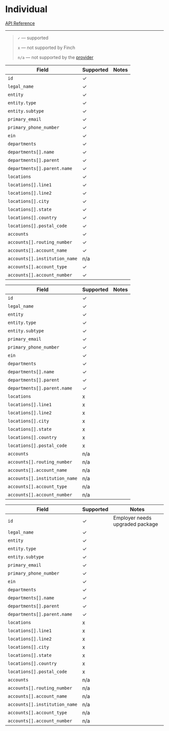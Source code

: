 # Individual

[API Reference](https://developer.tryfinch.com/docs/reference/b3A6MTcxMzYwOTA-individual)

---

<!-- theme: info -->

> `✓` — supported
>
> `x` — not supported by Finch
>
> `n/a` — not supported by the [provider](../../Providers.md)

<!--
type: tab
title: Gusto
-->

| Field                         | Supported | Notes |
| ----------------------------- | --------- | ----- |
| `id`                          | ✓         |       |
| `legal_name`                  | ✓         |       |
| `entity`                      | ✓         |       |
| `entity.type`                 | ✓         |       |
| `entity.subtype`              | ✓         |       |
| `primary_email`               | ✓         |       |
| `primary_phone_number`        | ✓         |       |
| `ein`                         | ✓         |       |
| `departments`                 | ✓         |       |
| `departments[].name`          | ✓         |       |
| `departments[].parent`        | ✓         |       |
| `departments[].parent.name`   | ✓         |       |
| `locations`                   | ✓         |       |
| `locations[].line1`           | ✓         |       |
| `locations[].line2`           | ✓         |       |
| `locations[].city`            | ✓         |       |
| `locations[].state`           | ✓         |       |
| `locations[].country`         | ✓         |       |
| `locations[].postal_code`     | ✓         |       |
| `accounts`                    | ✓         |       |
| `accounts[].routing_number`   | ✓         |       |
| `accounts[].account_name`     | ✓         |       |
| `accounts[].institution_name` | n/a       |       |
| `accounts[].account_type`     | ✓         |       |
| `accounts[].account_number`   | ✓         |       |

<!--
type: tab
title: ADP Workforce Now
-->

| Field                         | Supported | Notes |
| ----------------------------- | --------- | ----- |
| `id`                          | ✓         |       |
| `legal_name`                  | ✓         |       |
| `entity`                      | ✓         |       |
| `entity.type`                 | ✓         |       |
| `entity.subtype`              | ✓         |       |
| `primary_email`               | ✓         |       |
| `primary_phone_number`        | ✓         |       |
| `ein`                         | ✓         |       |
| `departments`                 | ✓         |       |
| `departments[].name`          | ✓         |       |
| `departments[].parent`        | ✓         |       |
| `departments[].parent.name`   | ✓         |       |
| `locations`                   | x         |       |
| `locations[].line1`           | x         |       |
| `locations[].line2`           | x         |       |
| `locations[].city`            | x         |       |
| `locations[].state`           | x         |       |
| `locations[].country`         | x         |       |
| `locations[].postal_code`     | x         |       |
| `accounts`                    | n/a       |       |
| `accounts[].routing_number`   | n/a       |       |
| `accounts[].account_name`     | n/a       |       |
| `accounts[].institution_name` | n/a       |       |
| `accounts[].account_type`     | n/a       |       |
| `accounts[].account_number`   | n/a       |       |

<!--
type: tab
title: Paychex
-->

| Field                         | Supported | Notes                           |
| ----------------------------- | --------- | ------------------------------- |
| `id`                          | ✓         | Employer needs upgraded package |
| `legal_name`                  | ✓         |                                 |
| `entity`                      | ✓         |                                 |
| `entity.type`                 | ✓         |                                 |
| `entity.subtype`              | ✓         |                                 |
| `primary_email`               | ✓         |                                 |
| `primary_phone_number`        | ✓         |                                 |
| `ein`                         | ✓         |                                 |
| `departments`                 | ✓         |                                 |
| `departments[].name`          | ✓         |                                 |
| `departments[].parent`        | ✓         |                                 |
| `departments[].parent.name`   | ✓         |                                 |
| `locations`                   | x         |                                 |
| `locations[].line1`           | x         |                                 |
| `locations[].line2`           | x         |                                 |
| `locations[].city`            | x         |                                 |
| `locations[].state`           | x         |                                 |
| `locations[].country`         | x         |                                 |
| `locations[].postal_code`     | x         |                                 |
| `accounts`                    | n/a       |                                 |
| `accounts[].routing_number`   | n/a       |                                 |
| `accounts[].account_name`     | n/a       |                                 |
| `accounts[].institution_name` | n/a       |                                 |
| `accounts[].account_type`     | n/a       |                                 |
| `accounts[].account_number`   | n/a       |                                 |

<!-- type: tab-end -->
